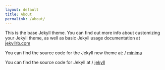 ```yaml
---
layout: default
title: About
permalink: /about/
---
```


This is the base Jekyll theme. You can find out more info about customizing your Jekyll theme, as well as basic Jekyll usage documentation at [jekyllrb.com](http://jekyllrb.com/)

You can find the source code for the Jekyll new theme at:
/
[minima](https://github.com/jekyll/minima)

You can find the source code for Jekyll at
/
[jekyll](https://github.com/jekyll/jekyll)
